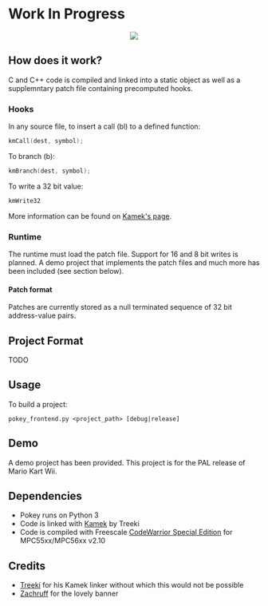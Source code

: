 # Work In Progress
<p align="center">
  <img src="https://github.com/riidefi/Pokey/blob/master/banner.png">
</p>

## How does it work?
C and C++ code is compiled and linked into a static object as well as a supplemntary patch file containing precomputed hooks.

### Hooks
In any source file, to insert a call (bl) to a defined function:
```c++
kmCall(dest, symbol);
```
To branch (b):
```c++
kmBranch(dest, symbol);
```
To write a 32 bit value:
```C++
kmWrite32
```
More information can be found on <a href="https://github.com/Treeki/Kamek/blob/master/preproc_demo.cpp">Kamek's page</a>.

### Runtime
The runtime must load the patch file. Support for 16 and 8 bit writes is planned. A demo project that implements the patch files and much more has been included (see section below).
#### Patch format
Patches are currently stored as a null terminated sequence of 32 bit address-value pairs.

## Project Format
TODO

## Usage
To build a project:
```
pokey_frontend.py <project_path> [debug|release]
```

## Demo
A demo project has been provided. This project is for the PAL release of Mario Kart Wii.

## Dependencies
- Pokey runs on Python 3
- Code is linked with <a href="https://github.com/Treeki/Kamek">Kamek</a> by Treeki
- Code is compiled with Freescale <a href="http://www.freescale.com/webapp/sps/site/overview.jsp?code=CW_SPECIALEDITIONS">
    CodeWarrior Special Edition</a> for MPC55xx/MPC56xx v2.10

## Credits
- <a href="https://github.com/Treeki">Treeki</a> for his Kamek linker without which this would not be possible
- <a href="https://twitter.com/Zachruff">Zachruff</a> for the lovely banner
